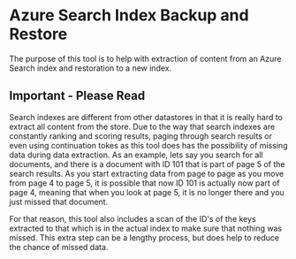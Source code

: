 # Azure Search Index Backup and Restore

The purpose of this tool is to help with extraction of content from an Azure Search index and restoration to a new index.

## Important - Please Read

Search indexes are different from other datastores in that it is really hard to extract all content from the store.  Due to the way that search indexes are constantly ranking and scoring results, paging through search results or even using continuation tokes as this tool does has the possibility of missing data during data extraction.  As an example, lets say you search for all documents, and there is a document with ID 101 that is part of page 5 of the search results.  As you start extracting data from page to page as you move from page 4 to page 5, it is possible that now ID 101 is actually now part of page 4, meaning that when you look at page 5, it is no longer there and you just missed that document.

For that reason, this tool also includes a scan of the ID's of the keys extracted to that which is in the actual index to make sure that nothing was missed.  This extra step can be a lengthy process, but does help to reduce the chance of missed data.
